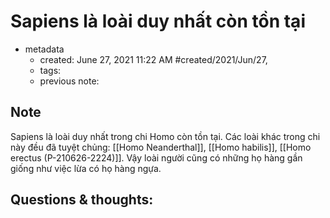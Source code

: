 # Sapiens là loài duy nhất còn tồn tại

- metadata
	- created: June 27, 2021 11:22 AM #created/2021/Jun/27,
	- tags:
	- previous note:

## Note
Sapiens là loài duy nhất trong chi Homo còn tồn tại. Các loài khác trong chi này đều đã tuyệt chủng: [[Homo Neanderthal]], [[Homo habilis]], [[Homo erectus (P-210626-2224)]]. Vậy loài người cũng có những họ hàng gần giống như việc lừa có họ hàng ngựa.

## Questions & thoughts: 
